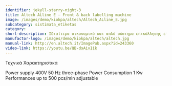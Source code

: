 ```yaml
---
identifier: jekyll-starry-night-3
title: Altech ALline E – Front & back labelling machine
image: /images/demo/kiokpa/altech/Altech_ALline_E.jpg
subcategory: sistimata_etiketas
category: 
short-description: Iδιαίτερα οικονομικό και απλό σύστημα επικόλλησης ετικέτας με ιμάντα για κυλινδρικά προϊόντα.
manufactor-logo: /images/demo/kiokpa/altech/altech.jpg
manual-link: http://en.altech.it/ImagePub.aspx?id=243360
video-link: https://youtu.be/QB-dsAivIik
---
```





Τεχνικά Χαρακτηριστικά

Power supply              400V 50 Hz three-phase
Power Consumption         1 Kw
Performances              up to  500 pcs/min adjustable

